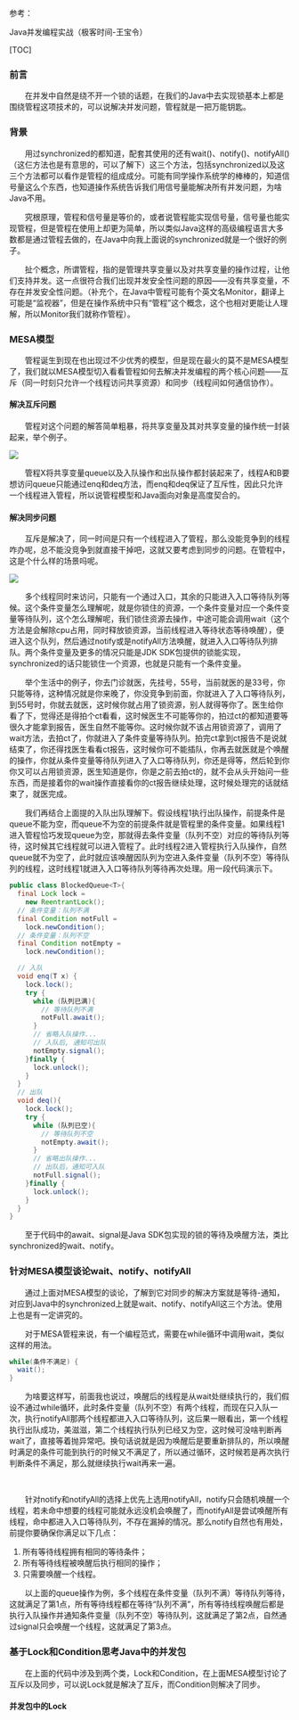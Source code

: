 参考：

Java并发编程实战（极客时间-王宝令）

[TOC]

### 前言

&emsp;&emsp;在并发中自然是绕不开一个锁的话题，在我们的Java中去实现锁基本上都是围绕管程这项技术的，可以说解决并发问题，管程就是一把万能钥匙。



### 背景

&emsp;&emsp;用过synchronized的都知道，配套其使用的还有wait()、notify()、notifyAll()（这仨方法也是有意思的，可以了解下）这三个方法，包括synchronized以及这三个方法都可以看作是管程的组成成分。可能有同学操作系统学的棒棒的，知道信号量这么个东西，也知道操作系统告诉我们用信号量能解决所有并发问题，为啥Java不用。

&emsp;&emsp;究根原理，管程和信号量是等价的，或者说管程能实现信号量，信号量也能实现管程，但是管程在使用上却更为简单，所以类似Java这样的高级编程语言大多数都是通过管程去做的，在Java中向我上面说的synchronized就是一个很好的例子。

&emsp;&emsp;扯个概念，所谓管程，指的是管理共享变量以及对共享变量的操作过程，让他们支持并发。这一点很符合我们出现并发安全性问题的原因——没有共享变量，不存在并发安全性问题。（补充个，在Java中管程可能有个英文名Monitor，翻译上可能是“监视器”，但是在操作系统中只有“管程”这个概念，这个也相对更能让人理解，所以Monitor我们就称作管程）。



### MESA模型

&emsp;&emsp;管程诞生到现在也出现过不少优秀的模型，但是现在最火的莫不是MESA模型了，我们就以MESA模型切入看看管程如何去解决并发编程的两个核心问题——互斥（同一时刻只允许一个线程访问共享资源）和同步（线程间如何通信协作）。

#### 解决互斥问题

&emsp;&emsp;管程对这个问题的解答简单粗暴，将共享变量及其对共享变量的操作统一封装起来，举个例子。

![](https://raw.githubusercontent.com/jlbluluai/notesOfXyz/master/img/core/bingfa001.jpg)

&emsp;&emsp;管程X将共享变量queue以及入队操作和出队操作都封装起来了，线程A和B要想访问queue只能通过enq和deq方法，而enq和deq保证了互斥性，因此只允许一个线程进入管程，所以说管程模型和Java面向对象是高度契合的。



#### 解决同步问题

&emsp;&emsp;互斥是解决了，同一时间是只有一个线程进入了管程，那么没能竞争到的线程咋办呢，总不能没竞争到就直接干掉吧，这就又要考虑到同步的问题。在管程中，这是个什么样的场景吗呢。

![](https://raw.githubusercontent.com/jlbluluai/notesOfXyz/master/img/core/bingfa002.jpg)

&emsp;&emsp;多个线程同时来访问，只能有一个通过入口，其余的只能进入入口等待队列等候。这个条件变量怎么理解呢，就是你锁住的资源，一个条件变量对应一个条件变量等待队列，这个怎么理解呢，我们锁住资源去操作，中途可能会调用wait（这个方法是会解除cpu占用，同时释放锁资源，当前线程进入等待状态等待唤醒），便进入这个队列，然后通过notify或是notifyAll方法唤醒，就进入入口等待队列排队。两个条件变量及更多的情况只能是JDK SDK包提供的锁能实现，synchronized的话只能锁住一个资源，也就是只能有一个条件变量。

&emsp;&emsp;举个生活中的例子，你去门诊就医，先挂号，55号，当前就医的是33号，你只能等待，这种情况就是你来晚了，你没竞争到前面，你就进入了入口等待队列，到55号时，你就去就医，这时候你就占用了锁资源，别人就得等你了。医生给你看了下，觉得还是得拍个ct看看，这时候医生不可能等你的，拍过ct的都知道要等很久才能拿到报告，医生自然不能等你。这时候你就不该占用锁资源了，调用了wait方法，去拍ct了，你就进入了条件变量等待队列。拍完ct拿到ct报告不是说就结束了，你还得找医生看看ct报告，这时候你可不能插队，你再去就医就是个唤醒的操作，你就从条件变量等待队列进入了入口等待队列，你还是得等，然后轮到你你又可以占用锁资源，医生知道是你，你是之前去拍ct的，就不会从头开始问一些东西，而是接着你的wait操作直接看你的ct报告继续处理，这时候处理完的话就结束了，就医完成。

&emsp;&emsp;我们再结合上面提的入队出队理解下。假设线程1执行出队操作，前提条件是queue不能为空，而queue不为空的前提条件就是管程里的条件变量。如果线程1进入管程恰巧发现queue为空，那就得去条件变量（队列不空）对应的等待队列等待，这时候其它线程就可以进入管程了。此时线程2进入管程执行入队操作，自然queue就不为空了，此时就应该唤醒因队列为空进入条件变量（队列不空）等待队列的线程，这时线程1就进入入口等待队列等待再次处理。用一段代码演示下。

```java
public class BlockedQueue<T>{
  final Lock lock =
    new ReentrantLock();
  // 条件变量：队列不满  
  final Condition notFull =
    lock.newCondition();
  // 条件变量：队列不空  
  final Condition notEmpty =
    lock.newCondition();

  // 入队
  void enq(T x) {
    lock.lock();
    try {
      while (队列已满){
        // 等待队列不满 
        notFull.await();
      }  
      // 省略入队操作...
      // 入队后, 通知可出队
      notEmpty.signal();
    }finally {
      lock.unlock();
    }
  }
  // 出队
  void deq(){
    lock.lock();
    try {
      while (队列已空){
        // 等待队列不空
        notEmpty.await();
      }
      // 省略出队操作...
      // 出队后，通知可入队
      notFull.signal();
    }finally {
      lock.unlock();
    }  
  }
}
```

&emsp;&emsp;至于代码中的await、signal是Java SDK包实现的锁的等待及唤醒方法，类比synchronized的wait、notify。



### 针对MESA模型谈论wait、notify、notifyAll

&emsp;&emsp;通过上面对MESA模型的谈论，了解到它对同步的解决方案就是等待-通知，对应到Java中的synchronized上就是wait、notify、notifyAll这三个方法。使用上也是有一定讲究的。

&emsp;&emsp;对于MESA管程来说，有一个编程范式，需要在while循环中调用wait，类似这样的用法。

```java
while(条件不满足) {
  wait();
}
```

&emsp;&emsp;为啥要这样写，前面我也说过，唤醒后的线程是从wait处继续执行的，我们假设不通过while循环，此时条件变量（队列不空）有两个线程，而现在只入队一次，执行notifyAll那两个线程都进入入口等待队列，这后果一眼看出，第一个线程执行出队成功，美滋滋，第二个线程执行队列已经又为空，这时候可没啥判断再wait了，直接等着抛异常吧。换句话说就是因为唤醒后是要重新排队的，所以唤醒时满足的条件可能到执行的时候又不满足了，所以通过循环，这时候若是再次执行判断条件不满足，那么就继续执行wait再来一遍。

​	

&emsp;&emsp;针对notify和notifyAll的选择上优先上选用notifyAll，notify只会随机唤醒一个线程，若未命中想要的线程可能就永远没机会唤醒了，而notifyAll是尝试唤醒所有线程，命中都进入入口等待队列，不存在漏掉的情况。那么notify自然也有用处，前提你要确保你满足以下几点：

1. 所有等待线程拥有相同的等待条件；
2. 所有等待线程被唤醒后执行相同的操作；
3. 只需要唤醒一个线程。

&emsp;&emsp;以上面的queue操作为例，多个线程在条件变量（队列不满）等待队列等待，这就满足了第1点，所有等待线程都在等待“队列不满”，所有等待线程唤醒后都是执行入队操作并通知条件变量（队列不空）等待队列，这就满足了第2点，自然通过signal只会唤醒一个线程，这就满足了第3点。



### 基于Lock和Condition思考Java中的并发包

&emsp;&emsp;在上面的代码中涉及到两个类，Lock和Condition，在上面MESA模型讨论了互斥以及同步，可以说Lock就是解决了互斥，而Condition则解决了同步。

#### 并发包中的Lock

​	

